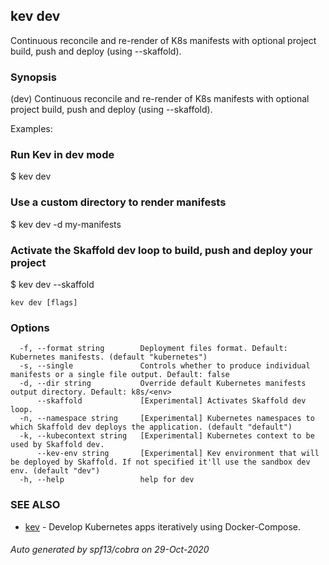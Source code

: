 ## kev dev

Continuous reconcile and re-render of K8s manifests with optional project build, push and deploy (using --skaffold).

### Synopsis

(dev) Continuous reconcile and re-render of K8s manifests with optional project build, push and deploy (using --skaffold).

Examples:

   ### Run Kev in dev mode
   $ kev dev

   ### Use a custom directory to render manifests 
   $ kev dev -d my-manifests

   ### Activate the Skaffold dev loop to build, push and deploy your project
   $ kev dev --skaffold
 

```
kev dev [flags]
```

### Options

```
  -f, --format string        Deployment files format. Default: Kubernetes manifests. (default "kubernetes")
  -s, --single               Controls whether to produce individual manifests or a single file output. Default: false
  -d, --dir string           Override default Kubernetes manifests output directory. Default: k8s/<env>
      --skaffold             [Experimental] Activates Skaffold dev loop.
  -n, --namespace string     [Experimental] Kubernetes namespaces to which Skaffold dev deploys the application. (default "default")
  -k, --kubecontext string   [Experimental] Kubernetes context to be used by Skaffold dev.
      --kev-env string       [Experimental] Kev environment that will be deployed by Skaffold. If not specified it'll use the sandbox dev env. (default "dev")
  -h, --help                 help for dev
```

### SEE ALSO

* [kev](kev.md)	 - Develop Kubernetes apps iteratively using Docker-Compose.

###### Auto generated by spf13/cobra on 29-Oct-2020
